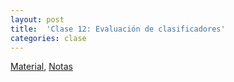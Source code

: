 ```yaml
---
layout: post
title:  'Clase 12: Evaluación de clasificadores'
categories: clase
---
```


[Material](https://www.dropbox.com/s/5ha25adb1l5fvy5/clase_12.zip?dl=1), [Notas](https://www.dropbox.com/s/42gqwwihcgm9aj5/Notas_AE_11.pdf?dl=1)